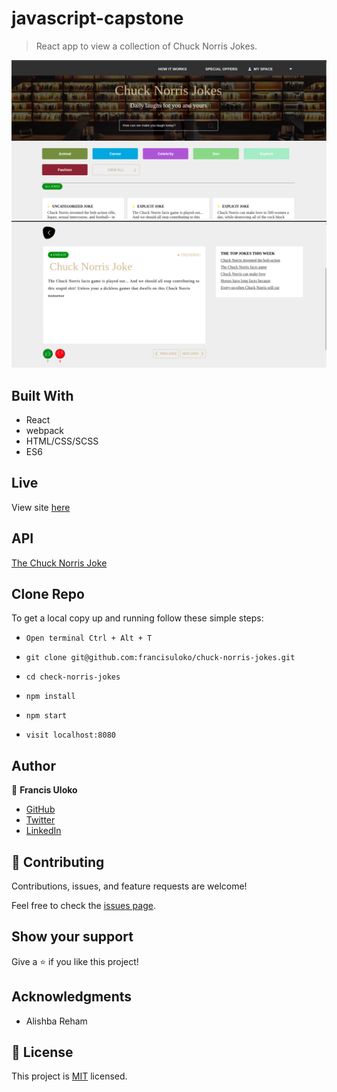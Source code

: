 # javascript-capstone

> React app to view a collection of Chuck Norris Jokes.

<img src="./src/assets/images/page1.png">
<img src="./src/assets/images/page2.png">

## Built With

- React
- webpack
- HTML/CSS/SCSS
- ES6

## Live
View site [here](https://chuck-norris-1465-jokes.netlify.app/)

## API 
[The Chuck Norris Joke](https://api.chucknorris.io)

## Clone Repo

To get a local copy up and running follow these simple steps:

   - `Open terminal Ctrl + Alt + T`

   - `git clone git@github.com:francisuloko/chuck-norris-jokes.git`

   - `cd check-norris-jokes`

   - `npm install`

   - `npm start`

   - `visit localhost:8080`
   

## Author

👤 **Francis Uloko**

- [GitHub](https://github.com/francisuloko)
- [Twitter](https://twitter.com/francisuloko)
- [LinkedIn](https://linkedin.com/in/francisuloko)


## 🤝 Contributing

Contributions, issues, and feature requests are welcome!

Feel free to check the [issues page](https://github.com/francisuloko/chuck-norris-jokes/issues).


## Show your support

Give a ⭐️ if you like this project!


## Acknowledgments

- Alishba Reham

## 📝 License

This project is [MIT](https://mit-license.org/) licensed.
